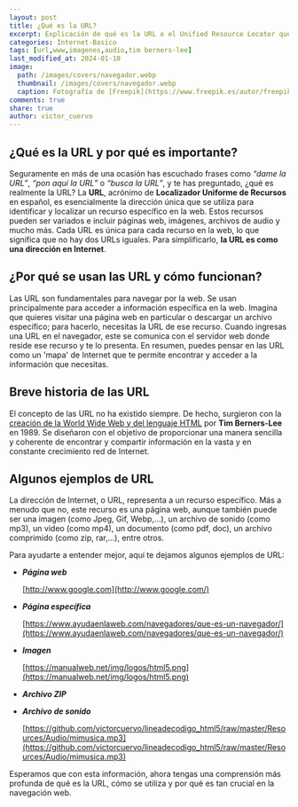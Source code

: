 ```yaml
---
layout: post
title: ¿Qué es la URL?
excerpt: Explicación de qué es la URL o el Unified Resource Locator que insertamos en nuesros navegadores web.
categories: Internet-Basico
tags: [url,www,imagenes,audio,tim berners-lee]
last_modified_at: 2024-01-10
image:
  path: /images/covers/navegador.webp
  thumbnail: /images/covers/navegador.webp
  caption: Fotografía de [Freepik](https://www.freepik.es/autor/freepik)
comments: true
share: true
author: victor_cuervo
---
```


## ¿Qué es la URL y por qué es importante?


Seguramente en más de una ocasión has escuchado frases como _“dame la URL”_, _“pon aquí la URL”_ o _“busca la URL”_, y te has preguntado, ¿qué es realmente la URL? La **URL**, acrónimo de **Localizador Uniforme de Recursos** en español, es esencialmente la dirección única que se utiliza para identificar y localizar un recurso específico en la web. Estos recursos pueden ser variados e incluir páginas web, imágenes, archivos de audio y mucho más. Cada URL es única para cada recurso en la web, lo que significa que no hay dos URLs iguales. Para simplificarlo, **la URL es como una dirección en Internet**.


## ¿Por qué se usan las URL y cómo funcionan?


Las URL son fundamentales para navegar por la web. Se usan principalmente para acceder a información específica en la web. Imagina que quieres visitar una página web en particular o descargar un archivo específico; para hacerlo, necesitas la URL de ese recurso. Cuando ingresas una URL en el navegador, este se comunica con el servidor web donde reside ese recurso y te lo presenta. En resumen, puedes pensar en las URL como un 'mapa' de Internet que te permite encontrar y acceder a la información que necesitas.


## Breve historia de las URL


El concepto de las URL no ha existido siempre. De hecho, surgieron con la [creación de la World Wide Web y del lenguaje HTML](https://manualweb.net/html/historia-html-inicios/) por **Tim Berners-Lee** en 1989. Se diseñaron con el objetivo de proporcionar una manera sencilla y coherente de encontrar y compartir información en la vasta y en constante crecimiento red de Internet.


## Algunos ejemplos de URL


La dirección de Internet, o URL, representa a un recurso específico. Más a menudo que no, este recurso es una página web, aunque también puede ser una imagen (como Jpeg, Gif, Webp,…), un archivo de sonido (como mp3), un video (como mp4), un documento (como pdf, doc), un archivo comprimido (como zip, rar,…), entre otros.


Para ayudarte a entender mejor, aquí te dejamos algunos ejemplos de URL:

- _**Página web**_

	[http://www.google.com](http://www.google.com/)

- _**Página específica**_

	[https://www.ayudaenlaweb.com/navegadores/que-es-un-navegador/](https://www.ayudaenlaweb.com/navegadores/que-es-un-navegador/)

- _**Imagen**_

	[https://manualweb.net/img/logos/html5.png](https://manualweb.net/img/logos/html5.png)

- _**Archivo ZIP**_
- _**Archivo de sonido**_

	[https://github.com/victorcuervo/lineadecodigo_html5/raw/master/Resources/Audio/mimusica.mp3](https://github.com/victorcuervo/lineadecodigo_html5/raw/master/Resources/Audio/mimusica.mp3)


Esperamos que con esta información, ahora tengas una comprensión más profunda de qué es la URL, cómo se utiliza y por qué es tan crucial en la navegación web.

